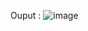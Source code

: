 Ouput : 
![image](https://github.com/HimanshuPrajapati55/Email-Spam-Classifier/assets/95020824/2f3c3d94-29fc-452a-99e6-ea25b4b9e593)
